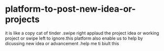 # platform-to-post-new-idea-or-projects
it is like a copy cat of tinder .swipe right applaud the project idea or working project or swipe left to ignore.this platform also enable us to help by dicussing new idea or advancement .help me ti biult this
